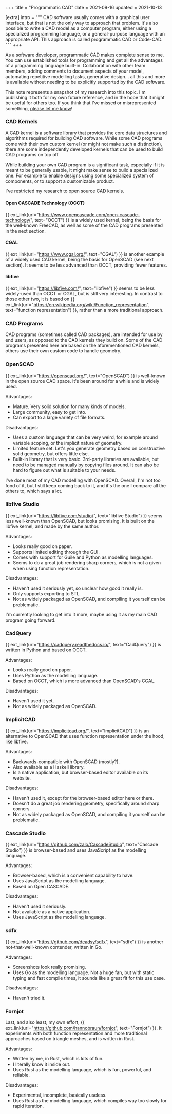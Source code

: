 +++
title = "Programmatic CAD"
date = 2021-09-16
updated = 2021-10-13

[extra]
intro = """
CAD software usually comes with a graphical user interface, but that is not the only way to approach that problem. It's also possible to write a CAD model as a computer program, either using a specialized programming language, or a general-purpose language with an appropriate API. This approach is called programmatic CAD or Code-CAD.
"""
+++

As a software developer, programmatic CAD makes complete sense to me. You can use established tools for programming and get all the advantages of a programming language built-in. Collaboration with other team members, adding comments to document aspects of your model, automating repetitive modelling tasks, generative design... all this and more is available without needing to be explicitly supported by the CAD software.

This note represents a snapshot of my research into this topic. I'm publishing it both for my own future reference, and in the hope that it might be useful for others too. If you think that I've missed or misrepresented something, [please let me know](/contact)!

### CAD Kernels

A CAD kernel is a software library that provides the core data structures and algorithms required for building CAD software. While some CAD programs come with their own custom kernel (or might not make such a distinction), there are some independently developed kernels that can be used to build CAD programs on top off.

While building your own CAD program is a significant task, especially if it is meant to be generally usable, it might make sense to build a specialized one. For example to enable designs using some specialized system of components, or to support a customizable product.

I've restricted my research to open source CAD kernels.

#### Open CASCADE Technology (OCCT)

{{ ext_link(url="https://www.opencascade.com/open-cascade-technology/", text="OCCT") }} is a widely used kernel, being the basis for the well-known FreeCAD, as well as some of the CAD programs presented in the next section.

#### CGAL

{{ ext_link(url="https://www.cgal.org/", text="CGAL") }} is another example of a widely used CAD kernel, being the basis for OpenSCAD (see next section). It seems to be less advanced than OCCT, providing fewer features.

#### libfive

{{ ext_link(url="https://libfive.com/", text="libfive") }} seems to be less widely-used than OCCT or CGAL, but is still very interesting. In contrast to those other two, it is based on {{ ext_link(url="https://en.wikipedia.org/wiki/Function_representation", text="function representation") }}, rather than a more traditional approach.


### CAD Programs

CAD programs (sometimes called CAD packages), are intended for use by end users, as opposed to the CAD kernels they build on. Some of the CAD programs presented here are based on the aforementioned CAD kernels, others use their own custom code to handle geometry.

### OpenSCAD

{{ ext_link(url="https://openscad.org/", text="OpenSCAD") }} is well-known in the open source CAD space. It's been around for a while and is widely used.

Advantages:
- Mature. Very solid solution for many kinds of models.
- Large community, easy to get into.
- Can export to a large variety of file formats.

Disadvantages:
- Uses a custom language that can be very weird, for example around variable scoping, or the implicit nature of geometry.
- Limited feature set. Let's you generate geometry based on constructive solid geometry, but offers little else.
- Built-in library that is very basic. 3rd-party libraries are available, but need to be managed manually by copying files around. It can also be hard to figure out what is suitable to your needs.

I've done most of my CAD modelling with OpenSCAD. Overall, I'm not too fond of it, but I still keep coming back to it, and it's the one I compare all the others to, which says a lot.


### libfive Studio

{{ ext_link(url="https://libfive.com/studio/", text="libfive Studio") }} seems less well-known than OpenSCAD, but looks promising. It is built on the libfive kernel, and made by the same author.

Advantages:
- Looks really good on paper.
- Supports limited editing through the GUI.
- Comes with support for Guile and Python as modelling languages.
- Seems to do a great job rendering sharp corners, which is not a given when using function representation.

Disadvantages:
- Haven't used it seriously yet, so unclear how good it really is.
- Only supports exporting to STL.
- Not as widely packaged as OpenSCAD, and compiling it yourself can be problematic.

I'm currently looking to get into it more, maybe using it as my main CAD program going forward.


### CadQuery

{{ ext_link(url="https://cadquery.readthedocs.io/", text="CadQuery") }} is written in Python and based on OCCT.

Advantages:
- Looks really good on paper.
- Uses Python as the modelling language.
- Based on OCCT, which is more advanced than OpenSCAD's CGAL.

Disadvantages:
- Haven't used it yet.
- Not as widely packaged as OpenSCAD.


### ImplicitCAD

{{ ext_link(url="https://implicitcad.org/", text="ImplicitCAD") }} is an alternative to OpenSCAD that uses function representation under the hood, like libfive.

Advantages:
- Backwards-compatible with OpenSCAD (mostly?).
- Also available as a Haskell library.
- Is a native application, but browser-based editor available on its website.

Disadvantages:
- Haven't used it, except for the browser-based editor here or there.
- Doesn't do a great job rendering geometry, specifically around sharp corners.
- Not as widely packaged as OpenSCAD, and compiling it yourself can be problematic.


### Cascade Studio

{{ ext_link(url="https://github.com/zalo/CascadeStudio", text="Cascade Studio") }} is browser-based and uses JavaScript as the modelling language.

Advantages:
- Browser-based, which is a convenient capability to have.
- Uses JavaScript as the modelling language.
- Based on Open CASCADE.

Disadvantages:
- Haven't used it seriously.
- Not available as a native application.
- Uses JavaScript as the modelling language.


### sdfx

{{ ext_link(url="https://github.com/deadsy/sdfx", text="sdfx") }} is another not-that-well-known contender, written in Go.

Advantages:
- Screenshots look really promising.
- Uses Go as the modelling language. Not a huge fan, but with static typing and fast compile times, it sounds like a great fit for this use case.

Disadvantages:
- Haven't tried it.


### Fornjot

Last, and also least, my own effort, {{ ext_link(url="https://github.com/hannobraun/fornjot", text="Fornjot") }}. It experiments with both function representation and more traditional approaches based on triangle meshes, and is written in Rust.

Advantages:
- Written by me, in Rust, which is lots of fun.
- I literally know it inside out.
- Uses Rust as the modelling language, which is fun, powerful, and reliable.

Disadvantages:
- Experimental, incomplete, basically useless.
- Uses Rust as the modelling language, which compiles way too slowly for rapid iteration.
